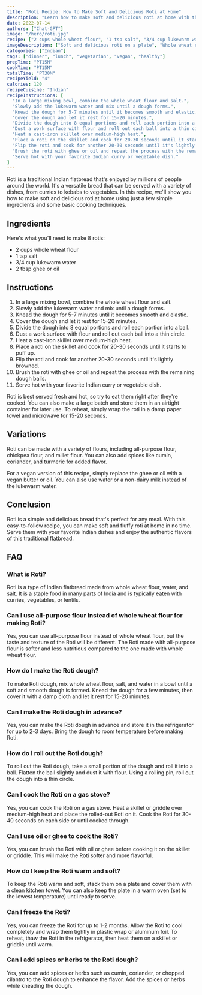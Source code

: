 ```yaml
---
title: "Roti Recipe: How to Make Soft and Delicious Roti at Home"
description: "Learn how to make soft and delicious roti at home with this easy-to-follow recipe. With just a few simple ingredients and some basic cooking techniques, you can create this traditional Indian flatbread that's perfect for any meal."
date: 2022-07-14
authors: ["Chat-GPT"]
image: "/hero/roti.jpg"
recipe: ["2 cups whole wheat flour", "1 tsp salt", "3/4 cup lukewarm water", "2 tbsp ghee or oil"]
imageDescription: ["Soft and delicious roti on a plate", "Whole wheat roti with ghee", "Traditional Indian flatbread"]
categories: ["Indian"]
tags: ["dinner", "lunch", "vegetarian", "vegan", "healthy"]
prepTime: "PT15M"
cookTime: "PT15M"
totalTime: "PT30M"
recipeYield: "4"
calories: 120
recipeCuisine: "Indian"
recipeInstructions: [
  "In a large mixing bowl, combine the whole wheat flour and salt.",
  "Slowly add the lukewarm water and mix until a dough forms.",
  "Knead the dough for 5-7 minutes until it becomes smooth and elastic.",
  "Cover the dough and let it rest for 15-20 minutes.",
  "Divide the dough into 8 equal portions and roll each portion into a ball.",
  "Dust a work surface with flour and roll out each ball into a thin circle.",
  "Heat a cast-iron skillet over medium-high heat.",
  "Place a roti on the skillet and cook for 20-30 seconds until it starts to puff up.",
  "Flip the roti and cook for another 20-30 seconds until it's lightly browned.",
  "Brush the roti with ghee or oil and repeat the process with the remaining dough balls.",
  "Serve hot with your favorite Indian curry or vegetable dish."
]
---
```


Roti is a traditional Indian flatbread that's enjoyed by millions of people around the world. It's a versatile bread that can be served with a variety of dishes, from curries to kebabs to vegetables. In this recipe, we'll show you how to make soft and delicious roti at home using just a few simple ingredients and some basic cooking techniques.

## Ingredients

Here's what you'll need to make 8 rotis:

- 2 cups whole wheat flour
- 1 tsp salt
- 3/4 cup lukewarm water
- 2 tbsp ghee or oil

## Instructions

1. In a large mixing bowl, combine the whole wheat flour and salt.
2. Slowly add the lukewarm water and mix until a dough forms.
3. Knead the dough for 5-7 minutes until it becomes smooth and elastic.
4. Cover the dough and let it rest for 15-20 minutes.
5. Divide the dough into 8 equal portions and roll each portion into a ball.
6. Dust a work surface with flour and roll out each ball into a thin circle.
7. Heat a cast-iron skillet over medium-high heat.
8. Place a roti on the skillet and cook for 20-30 seconds until it starts to puff up.
9. Flip the roti and cook for another 20-30 seconds until it's lightly browned.
10. Brush the roti with ghee or oil and repeat the process with the remaining dough balls.
11. Serve hot with your favorite Indian curry or vegetable dish.

Roti is best served fresh and hot, so try to eat them right after they're cooked. You can also make a large batch and store them in an airtight container for later use. To reheat, simply wrap the roti in a damp paper towel and microwave for 15-20 seconds.

## Variations

Roti can be made with a variety of flours, including all-purpose flour, chickpea flour, and millet flour. You can also add spices like cumin, coriander, and turmeric for added flavor.

For a vegan version of this recipe, simply replace the ghee or oil with a vegan butter or oil. You can also use water or a non-dairy milk instead of the lukewarm water.

## Conclusion

Roti is a simple and delicious bread that's perfect for any meal. With this easy-to-follow recipe, you can make soft and fluffy roti at home in no time. Serve them with your favorite Indian dishes and enjoy the authentic flavors of this traditional flatbread.

## FAQ

### What is Roti?
Roti is a type of Indian flatbread made from whole wheat flour, water, and salt. It is a staple food in many parts of India and is typically eaten with curries, vegetables, or lentils.

### Can I use all-purpose flour instead of whole wheat flour for making Roti?
Yes, you can use all-purpose flour instead of whole wheat flour, but the taste and texture of the Roti will be different. The Roti made with all-purpose flour is softer and less nutritious compared to the one made with whole wheat flour.

### How do I make the Roti dough?
To make Roti dough, mix whole wheat flour, salt, and water in a bowl until a soft and smooth dough is formed. Knead the dough for a few minutes, then cover it with a damp cloth and let it rest for 15-20 minutes.

### Can I make the Roti dough in advance?
Yes, you can make the Roti dough in advance and store it in the refrigerator for up to 2-3 days. Bring the dough to room temperature before making Roti.

### How do I roll out the Roti dough?
To roll out the Roti dough, take a small portion of the dough and roll it into a ball. Flatten the ball slightly and dust it with flour. Using a rolling pin, roll out the dough into a thin circle.

### Can I cook the Roti on a gas stove?
Yes, you can cook the Roti on a gas stove. Heat a skillet or griddle over medium-high heat and place the rolled-out Roti on it. Cook the Roti for 30-40 seconds on each side or until cooked through.

### Can I use oil or ghee to cook the Roti?
Yes, you can brush the Roti with oil or ghee before cooking it on the skillet or griddle. This will make the Roti softer and more flavorful.

### How do I keep the Roti warm and soft?
To keep the Roti warm and soft, stack them on a plate and cover them with a clean kitchen towel. You can also keep the plate in a warm oven (set to the lowest temperature) until ready to serve.

### Can I freeze the Roti?
Yes, you can freeze the Roti for up to 1-2 months. Allow the Roti to cool completely and wrap them tightly in plastic wrap or aluminum foil. To reheat, thaw the Roti in the refrigerator, then heat them on a skillet or griddle until warm.

### Can I add spices or herbs to the Roti dough?
Yes, you can add spices or herbs such as cumin, coriander, or chopped cilantro to the Roti dough to enhance the flavor. Add the spices or herbs while kneading the dough.